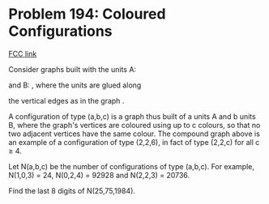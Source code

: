 # Problem 194: Coloured Configurations

[FCC link](https://www.freecodecamp.org/learn/coding-interview-prep/project-euler/problem-194-coloured-configurations)

Consider graphs built with the units A:

and B: , where the units are glued along

the vertical edges as in the graph .

A configuration of type (a,b,c) is a graph thus built of a units A and b units
B, where the graph's vertices are coloured using up to c colours, so that no two
adjacent vertices have the same colour. The compound graph above is an example
of a configuration of type (2,2,6), in fact of type (2,2,c) for all c ≥ 4.

Let N(a,b,c) be the number of configurations of type (a,b,c). For example,
N(1,0,3) = 24, N(0,2,4) = 92928 and N(2,2,3) = 20736.

Find the last 8 digits of N(25,75,1984).
